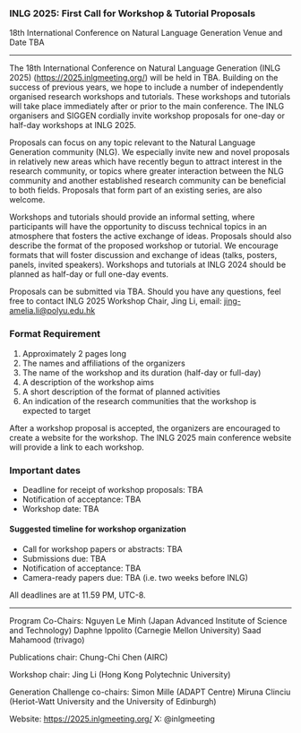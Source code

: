 ### INLG 2025: First Call for Workshop & Tutorial Proposals

18th International Conference on Natural Language Generation
Venue and Date TBA

---

The 18th International Conference on Natural Language Generation (INLG 2025) (https://2025.inlgmeeting.org/) will be held in TBA. Building on the success of previous years, we hope to include a number of independently organised research workshops and tutorials. These workshops and tutorials will take place immediately after or prior to the main conference. The INLG organisers and SIGGEN cordially invite workshop proposals for one-day or half-day workshops at INLG 2025.

Proposals can focus on any topic relevant to the Natural Language Generation community (NLG). We especially invite new and novel proposals in relatively new areas which have recently begun to attract interest in the research community, or topics where greater interaction between the NLG community and another established research community can be beneficial to both fields. Proposals that form part of an existing series, are also welcome.

Workshops and tutorials should provide an informal setting, where participants will have the opportunity to discuss technical topics in an atmosphere that fosters the active exchange of ideas. Proposals should also describe the format of the proposed workshop or tutorial. We encourage formats that will foster discussion and exchange of ideas (talks, posters, panels, invited speakers). Workshops and tutorials at INLG 2024 should be planned as half-day or full one-day events.

Proposals can be submitted via TBA. Should you have any questions, feel free to contact INLG 2025 Workshop Chair, Jing Li, email: jing-amelia.li@polyu.edu.hk

### Format Requirement

1. Approximately 2 pages long
2. The names and affiliations of the organizers
3. The name of the workshop and its duration (half-day or full-day)
4. A description of the workshop aims
5. A short description of the format of planned activities
6. An indication of the research communities that the workshop is expected to target

After a workshop proposal is accepted, the organizers are encouraged to create a website for the workshop. The INLG 2025 main conference website will provide a link to each workshop.

### Important dates

- Deadline for receipt of workshop proposals: TBA
- Notification of acceptance: TBA
- Workshop date: TBA

#### Suggested timeline for workshop organization

- Call for workshop papers or abstracts: TBA
- Submissions due: TBA
- Notification of acceptance: TBA
- Camera-ready papers due: TBA (i.e. two weeks before INLG)

All deadlines are at 11.59 PM, UTC-8.

---

Program Co-Chairs:
Nguyen Le Minh (Japan Advanced Institute of Science and Technology)
Daphne Ippolito (Carnegie Mellon University)
Saad Mahamood (trivago)

Publications chair:
Chung-Chi Chen (AIRC)

Workshop chair:
Jing Li (Hong Kong Polytechnic University)

Generation Challenge co-chairs:
Simon Mille (ADAPT Centre)
Miruna Clinciu (Heriot-Watt University and the University of Edinburgh)

Website: https://2025.inlgmeeting.org/
X: @inlgmeeting
